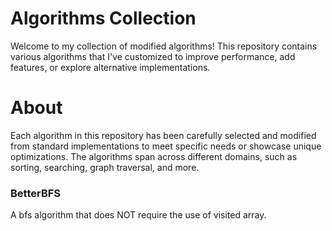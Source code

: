 # Algorithms Collection

Welcome to my collection of modified algorithms! This repository contains various algorithms that I've customized to improve performance, add features, or explore alternative implementations.
# About

Each algorithm in this repository has been carefully selected and modified from standard implementations to meet specific needs or showcase unique optimizations. The algorithms span across different domains, such as sorting, searching, graph traversal, and more.

### BetterBFS

A bfs algorithm that does NOT require the use of visited array.
